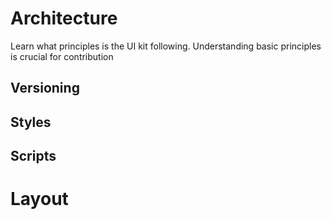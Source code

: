 <a name="architecture"></a>
# Architecture

Learn what principles is the UI kit following. Understanding basic principles is crucial for contribution 


## Versioning



## Styles



## Scripts






<a name="layout"></a>
# Layout
